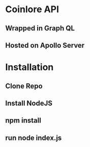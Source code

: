 # Coinlore API 
## Wrapped in Graph QL
## Hosted on Apollo Server

# Installation
## Clone Repo
## Install NodeJS
## npm install
## run node index.js

